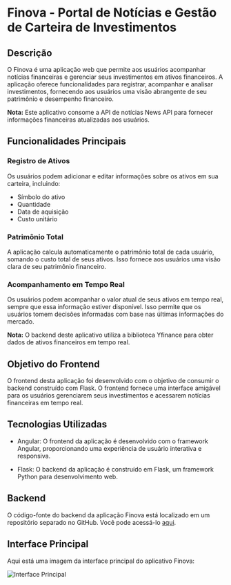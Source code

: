 # Finova - Portal de Notícias e Gestão de Carteira de Investimentos

## Descrição

O Finova é uma aplicação web que permite aos usuários acompanhar notícias financeiras e gerenciar seus investimentos em ativos financeiros. A aplicação oferece funcionalidades para registrar, acompanhar e analisar investimentos, fornecendo aos usuários uma visão abrangente de seu patrimônio e desempenho financeiro.

**Nota:** Este aplicativo consome a API de notícias News API para fornecer informações financeiras atualizadas aos usuários.

## Funcionalidades Principais

### Registro de Ativos

Os usuários podem adicionar e editar informações sobre os ativos em sua carteira, incluindo:
- Símbolo do ativo
- Quantidade
- Data de aquisição
- Custo unitário

### Patrimônio Total

A aplicação calcula automaticamente o patrimônio total de cada usuário, somando o custo total de seus ativos. Isso fornece aos usuários uma visão clara de seu patrimônio financeiro.

### Acompanhamento em Tempo Real

Os usuários podem acompanhar o valor atual de seus ativos em tempo real, sempre que essa informação estiver disponível. Isso permite que os usuários tomem decisões informadas com base nas últimas informações do mercado.

**Nota:** O backend deste aplicativo utiliza a biblioteca Yfinance para obter dados de ativos financeiros em tempo real.

## Objetivo do Frontend

O frontend desta aplicação foi desenvolvido com o objetivo de consumir o backend construído com Flask. O frontend fornece uma interface amigável para os usuários gerenciarem seus investimentos e acessarem notícias financeiras em tempo real.

## Tecnologias Utilizadas

- Angular: O frontend da aplicação é desenvolvido com o framework Angular, proporcionando uma experiência de usuário interativa e responsiva.

- Flask: O backend da aplicação é construído em Flask, um framework Python para desenvolvimento web.

## Backend

O código-fonte do backend da aplicação Finova está localizado em um repositório separado no GitHub. Você pode acessá-lo [aqui](https://meulink.com).

## Interface Principal

Aqui está uma imagem da interface principal do aplicativo Finova:

![Interface Principal](https://i.imgur.com/pxPwWgy.png)

